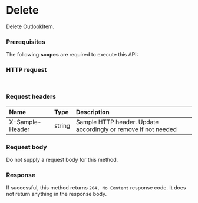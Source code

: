 # Delete

Delete OutlookItem.
### Prerequisites
The following **scopes** are required to execute this API: 
### HTTP request
<!-- { "blockType": "ignored" } -->
```http


```
### Request headers
| Name       | Type | Description|
|:---------------|:--------|:----------|
| X-Sample-Header  | string  | Sample HTTP header. Update accordingly or remove if not needed|

### Request body
Do not supply a request body for this method.


### Response
If successful, this method returns `204, No Content` response code. It does not return anything in the response body.


<!-- uuid: 91e83451-56f6-440a-871c-dc49800ed725
2015-10-16 23:06:06 UTC -->
<!-- {
  "type": "#page.annotation",
  "description": "Delete",
  "keywords": "",
  "section": "documentation",
  "tocPath": ""
}-->